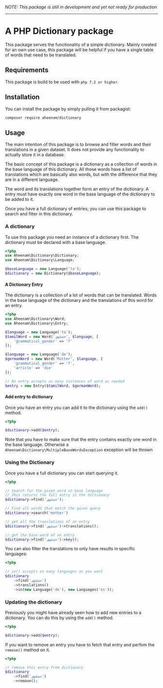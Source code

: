 _NOTE: This package is still in development and yet not ready for production_

---

# A PHP Dictionary package

This package serves the functionality of a simple dictionary. Mainly created for an own use case, this package will be helpful if you have a single table of words that need to be translated.

## Requirements

This package is build to be used with `php 7.2 or higher`.

## Installation

You can install the package by simply pulling it from packagist:

```bash
composer require aheenam/dictionary
```

## Usage

The main intention of this package is to browse and filter words and their translations in a given dataset. It does not provide any functionality to actually store it in a database.

The basic concept of this package is a dictionary as a collection of words in the base language of this dictionary. All those words have a list of translations which are basically also words, but with the difference that they are in a different language.

The word and its translations together form an entry of the dictionary. A entry must have exactly one word in the base language of the dictionary to be added to it.

Once you have a full dictionary of entries, you can use this package to search and filter in this dictionary.

### A dictionary

To use this package you need an instance of a dictionary first. The dictionary must be declared with a base language.

```php
<?php
use Aheenam\Dictionary\Dictionary;
use Aheenam\Dictionary\Language;

$baseLanguage = new Language('ta');
$dictionary = new Dictionary($baseLanguage);
```

#### A Dictionary Entry

The dictionary is a collection of a lot of words that can be translated. Words in the base language of the dictionary and the translations of this word for an entry.

```php
<?php
use Aheenam\Dictionary\Word;
use Aheenam\Dictionary\Entry;

$language = new Language('ta');
$tamilWord = new Word('அம்மா', $language, [
    'grammatical_gender' => 'f'
]);

$language = new Language('de');
$germanWord = new Word('Mutter', $language, [
    'grammatical_gender' => 'f',
    'article' => 'die'
]);

// An entry accepts as many instances of word as needed
$entry = new Entry($tamilWord, $germanWord);
```

#### Add entry to dictionary

Once you have an entry you can add it to the dictionary using the `add()` method.

```php
<?php

$dictionary->add($entry);
```

Note that you have to make sure that the entry contains exactly one word in the base language. Otherwise a `Aheenam\Dictionary\MultipleBaseWordsException` exception will be thrown

### Using the Dictionary

Once you have a full dictionary you can start querying it.

```php
<?php

// Search for the given word in base language
// This returns the full entry in the dictionary
$dictionary->find('அம்மா');

// Find all words that match the given query
$dictionary->search('mother')

// get all the translations of an entry
$dictionary->find('அம்மா')->translations();

// get the base word of an entry
$dictionary->find('அம்மா')->key();
```

You can also filter the translations to only have results in specific languages:

```php
<?php

// in() accepts as many languages as you want
$dictionary
    ->find('அம்மா')
    ->translations()
    ->in(new Language('de'), new Languages('es'));
```

### Updating the dictionary

Previously you might have already seen how to add new entries to a dictionary. You can do this by using the `add()` method.

```php
<?php

$dictionary->add($entry);
```

If you want to remove an entry you have to fetch that entry and perfom the `remove()` method on it.

```php
<?php

// remove this entry from dictionary
$dictionary
    ->find('அம்மா')
    ->remove();
```
